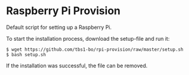 # Raspberry Pi Provision

Default script for setting up a Raspberry Pi.

To start the installation process, download the setup-file and run it:

    $ wget https://github.com/tbs1-bo/rpi-provision/raw/master/setup.sh
    $ bash setup.sh

If the installation was successful, the file can be removed.

